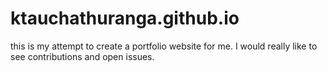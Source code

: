 # ktauchathuranga.github.io

this is my attempt to create a portfolio website for me.
I would really like to see contributions and open issues.
